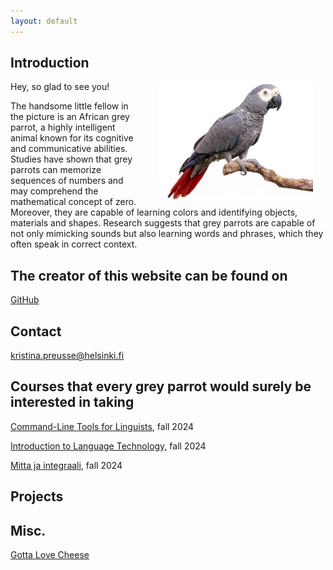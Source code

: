 ```yaml
---
layout: default
---
```


## Introduction

<img src="assets/images/parrot.jpeg" alt="Photo" hspace="20" width="50%" align="right"/> Hey, so glad to see you!

The handsome little fellow in the picture is an African grey parrot, a highly intelligent animal known for its cognitive and communicative abilities. Studies have shown that grey parrots can memorize sequences of numbers and may comprehend the mathematical concept of zero. Moreover, they are capable of learning colors and identifying objects, materials and shapes. Research suggests that grey parrots are capable of not only mimicking sounds but also learning words and phrases, which they often speak in correct
context.

## The creator of this website can be found on

[GitHub](https://github.com/kristina-pr)

## Contact

kristina.preusse@helsinki.fi 

## Courses that every grey parrot would surely be interested in taking

[Command-Line Tools for Linguists](https://studies.helsinki.fi/courses/course-implementation/hy-opt-cur-2425-261401a1-c550-4436-91b9-7edf4a1a3b57), fall 2024

[Introduction to Language Technology](https://studies.helsinki.fi/courses/course-implementation/hy-opt-cur-2425-43b8f122-8ca2-453b-addd-cbfd756c3306), fall 2024

[Mitta ja integraali](https://studies.helsinki.fi/kurssit/toteutus/hy-opt-cur-2425-fc8315ec-9dc7-4e50-9590-831da4ccdd2c), fall 2024

## Projects

## Misc. 

[Gotta Love Cheese](https://en.wikipedia.org/wiki/Cheese) 

